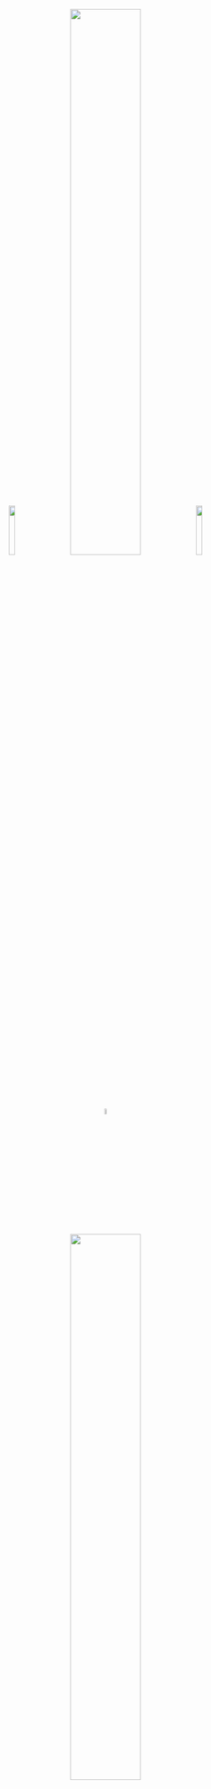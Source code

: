 
  
<p align="center" width="100%">
<img width="15%" src="https://www.dropbox.com/scl/fi/qg2ej2vyx0tgaerrcpoel/topSpeen.webp?rlkey=m51zat9dg2s3bczbllr78ti8q&st=0r7hsbh1&dl=1">
    <img width="50%" src="https://www.dropbox.com/scl/fi/xi5i3gfp8m5johqw5j390/bigSpeen.webp?rlkey=5na45jd5zc5480z9uxwuoinv8&st=ma60ab1b&dl=1">
<img width="15%" src="https://www.dropbox.com/scl/fi/qg2ej2vyx0tgaerrcpoel/topSpeen.webp?rlkey=m51zat9dg2s3bczbllr78ti8q&st=0r7hsbh1&dl=1">
</p>


<p align="center" width="100%">
<a href="https://discord.gg/pZFR4sES"><img width="5%" src="https://www.dropbox.com/scl/fi/96uoyd529gq617880m0cu/636e0a6a49cf127bf92de1e2_icon_clyde_blurple_RGB.png?rlkey=343xgtya1h3r53bblx8lns473&st=ih0q2alh&dl=1"></a>
</p>

##

<p align="center"><img width="50%" src="https://www.dropbox.com/scl/fi/r71r794l58t66bnahwd01/spinnychairslogo.png?rlkey=exp7sr76l1pz0nelye2czjkut&st=g5tf25d3&dl=1"></p>

<p align="center">Enhance your report gathering duties with an all new, enhanced, Dr Bao endorsed SpinnyChair! </p>

##

This mod replaces the default console / computer chair in the base with a chair that spins. Pretty self explanatory.
   - Use A and D keys to rotate
   - Shift to increase rotational speed
   - Spacebar to "push" with legs to move around

  
<sub>Not actually trademarked</sub>